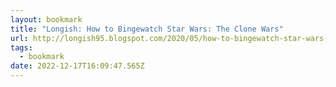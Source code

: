 ```yaml
---
layout: bookmark
title: "Longish: How to Bingewatch Star Wars: The Clone Wars"
url: http://longish95.blogspot.com/2020/05/how-to-bingewatch-star-wars-clone-wars.html?m=1
tags:
  - bookmark
date: 2022-12-17T16:09:47.565Z
---
```

 
